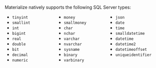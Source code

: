 Materialize natively supports the following SQL Server types:

<ul style="column-count: 3">
<li><code>tinyint</code></li>
<li><code>smallint</code></li>
<li><code>int</code></li>
<li><code>bigint</code></li>
<li><code>real</code></li>
<li><code>double</code></li>
<li><code>bit</code></li>
<li><code>decimal</code></li>
<li><code>numeric</code></li>
<li><code>money</code></li>
<li><code>smallmoney</code></li>
<li><code>char</code></li>
<li><code>nchar</code></li>
<li><code>varchar</code></li>
<li><code>nvarchar</code></li>
<li><code>sysname</code></li>
<li><code>binary</code></li>
<li><code>varbinary</code></li>
<li><code>json</code></li>
<li><code>date</code></li>
<li><code>time</code></li>
<li><code>smalldatetime</code></li>
<li><code>datetime</code></li>
<li><code>datetime2</code></li>
<li><code>datetimeoffset</code></li>
<li><code>uniqueidentifier</code></li>
</ul>
